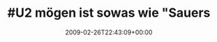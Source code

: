 ---
retweeted: false
source: <a href="http://twitter.com" rel="nofollow">Twitter Web Client</a>
entities:
  hashtags:
  - text: U2
    indices:
    - '0'
    - '3'
  symbols: []
  user_mentions: []
  urls: []
display_text_range:
- '0'
- '54'
favorite_count: '0'
id_str: '1255695354'
truncated: false
retweet_count: '0'
id: '1255695354'
created_at: Thu Feb 26 22:43:09 +0000 2009
favorited: false
full_text: '#U2 mögen ist sowas wie "Sauerstoff gut finden", oder?'
lang: de
tags:
- U2
- pesos:twitter
date: '2009-02-26T22:43:09+00:00'
src: https://twitter.com/bascht/status/1255695354
original_url: https://twitter.com/bascht/status/1255695354
type: twitter_tweet
text: '#U2 mögen ist sowas wie "Sauerstoff gut finden", oder?'
title: '#U2 mögen ist sowas wie "Sauers'

---